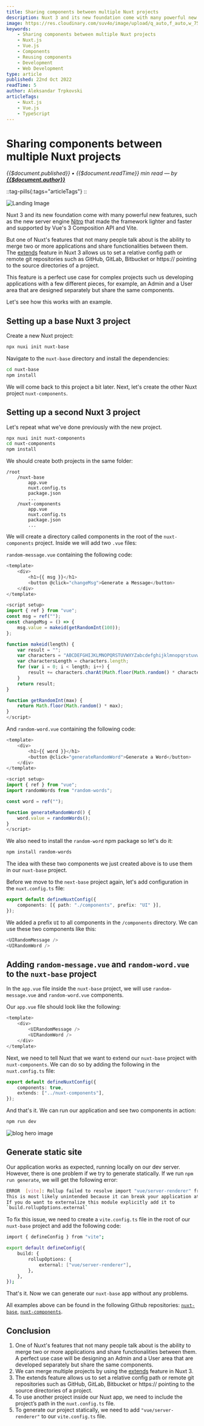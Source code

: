 ```yaml
---
title: Sharing components between multiple Nuxt projects
description: Nuxt 3 and its new foundation come with many powerful new features, such as the new server engine Nitro that made the framework lighter and faster and supported by Vue's 3 Composition API and Vite. But one of Nuxt's features that not many people talk about is the ability to merge two or more applications and share functionalities between them. The extends feature in Nuxt 3 allows us to set a relative config path or remote git repositories such as GitHub, GitLab, Bitbucket or https:// pointing to the source directories of a project. This feature is a perfect use case for complex projects such us developing applications with a few different pieces, for example, an Admin and a User area that are designed separately but share the same components.
image: https://res.cloudinary.com/suv4o/image/upload/q_auto,f_auto,w_750,e_sharpen:100/v1666399302/blog/nuxt-extends/nuxt-extends
keywords:
    - Sharing components between multiple Nuxt projects
    - Nuxt.js
    - Vue.js
    - Components
    - Reusing components
    - Development
    - Web Development
type: article
published: 22nd Oct 2022
readTime: 5
author: Aleksandar Trpkovski
articleTags:
    - Nuxt.js
    - Vue.js
    - TypeScript
---
```


# Sharing components between multiple Nuxt projects

_{{$document.published}} • {{$document.readTime}} min read — by **[{{$document.author}}](/)**_

::tag-pills{:tags="articleTags"}
::

![Landing Image](https://res.cloudinary.com/suv4o/image/upload/q_auto,f_auto,w_750,e_sharpen:100/v1666399302/blog/nuxt-extends/nuxt-extends)

Nuxt 3 and its new foundation come with many powerful new features, such as the new server engine [Nitro](https://v3.nuxtjs.org/guide/concepts/server-engine/) that made the framework lighter and faster and supported by Vue's 3 Composition API and Vite.

But one of Nuxt's features that not many people talk about is the ability to merge two or more applications and share functionalities between them. The [extends](https://v3.nuxtjs.org/api/configuration/nuxt-config/#extends) feature in Nuxt 3 allows us to set a relative config path or remote git repositories such as GitHub, GitLab, Bitbucket or https:// pointing to the source directories of a project.

This feature is a perfect use case for complex projects such us developing applications with a few different pieces, for example, an Admin and a User area that are designed separately but share the same components.

Let's see how this works with an example.

## Setting up a base Nuxt 3 project

Create a new Nuxt project:

```bash
npx nuxi init nuxt-base
```

Navigate to the `nuxt-base` directory and install the dependencies:

```bash
cd nuxt-base
npm install
```

We will come back to this project a bit later. Next, let's create the other Nuxt project `nuxt-components`.

## Setting up a second Nuxt 3 project

Let's repeat what we've done previously with the new project.

```bash
npx nuxi init nuxt-components
cd nuxt-components
npm install
```

We should create both projects in the same folder:

```plain
/root
	/nuxt-base
		app.vue
		nuxt.config.ts
		package.json
		...
	/nuxt-components
		app.vue
		nuxt.config.ts
		package.json
		...
```

We will create a directory called components in the root of the `nuxt-components` project. Inside we will add two `.vue` files:

`random-message.vue` containing the following code:

```js
<template>
    <div>
        <h1>{{ msg }}</h1>
        <button @click="changeMsg">Generate a Message</button>
    </div>
</template>

<script setup>
import { ref } from "vue";
const msg = ref("");
const changeMsg = () => {
    msg.value = makeid(getRandomInt(100));
};

function makeid(length) {
    var result = "";
    var characters = "ABCDEFGHIJKLMNOPQRSTUVWXYZabcdefghijklmnopqrstuvwxyz0123456789";
    var charactersLength = characters.length;
    for (var i = 0; i < length; i++) {
        result += characters.charAt(Math.floor(Math.random() * charactersLength));
    }
    return result;
}

function getRandomInt(max) {
    return Math.floor(Math.random() * max);
}
</script>
```

And `random-word.vue` containing the following code:

```js
<template>
    <div>
        <h1>{{ word }}</h1>
        <button @click="generateRandomWord">Generate a Word</button>
    </div>
</template>

<script setup>
import { ref } from "vue";
import randomWords from "random-words";

const word = ref("");

function generateRandomWord() {
    word.value = randomWords();
}
</script>
```

We also need to install the `random-word` npm package so let's do it:

```bash
npm install random-words
```

The idea with these two components we just created above is to use them in our `nuxt-base` project.

Before we move to the `next-base` project again, let's add configuration in the `nuxt.config.ts` file:

```ts
export default defineNuxtConfig({
    components: [{ path: "./components", prefix: "UI" }],
});
```

We added a prefix `UI` to all components in the `/components` directory. We can use these two components like this:

```ts
<UIRandomMessage />
<UIRandomWord />
```

## Adding `random-message.vue` and `random-word.vue` to the `nuxt-base` project

In the `app.vue` file inside the `nuxt-base` project, we will use `random-message.vue` and `random-word.vue` components.

Our `app.vue` file should look like the following:

```js
<template>
    <div>
        <UIRandomMessage />
        <UIRandomWord />
    </div>
</template>
```

Next, we need to tell Nuxt that we want to extend our `nuxt-base` project with `nuxt-components`. We can do so by adding the following in the `nuxt.config.ts` file:

```ts
export default defineNuxtConfig({
    components: true,
    extends: ["../nuxt-components"],
});
```

And that's it. We can run our application and see two components in action:

```bash
npm run dev
```

![blog hero image](https://res.cloudinary.com/suv4o/image/upload/v1666403383/blog/nuxt-extends/nuxt-extends-640gif_ryloin)

## Generate static site

Our application works as expected, running locally on our dev server. However, there is one problem if we try to generate statically. If we run `npm run generate`, we will get the following error:

```bash
ERROR  [vite]: Rollup failed to resolve import "vue/server-renderer" from "../nuxt-components/components/random-message.vue".
This is most likely unintended because it can break your application at runtime.
If you do want to externalize this module explicitly add it to
`build.rollupOptions.external`
```

To fix this issue, we need to create a `vite.config.ts` file in the root of our `nuxt-base` project and add the following code:

```bash
import { defineConfig } from "vite";

export default defineConfig({
    build: {
        rollupOptions: {
            external: ["vue/server-renderer"],
        },
    },
});
```

That's it. Now we can generate our `nuxt-base` app without any problems.

All examples above can be found in the following Github repositories: [`nuxt-base`](https://github.com/Suv4o/nuxt-extends-example), [`nuxt-components`](https://github.com/Suv4o/nuxt-component-generate-message).

## Conclusion

1. One of Nuxt's features that not many people talk about is the ability to merge two or more applications and share functionalities between them. A perfect use case will be designing an Admin and a User area that are developed separately but share the same components.
2. We can merge multiple projects by using the [extends](https://v3.nuxtjs.org/api/configuration/nuxt-config/#extends) feature in Nuxt 3.
3. The extends feature allows us to set a relative config path or remote git repositories such as GitHub, GitLab, Bitbucket or https:// pointing to the source directories of a project.
4. To use another project inside our Nuxt app, we need to include the project’s path in the `nuxt.config.ts` file.
5. To generate our project statically, we need to add `"vue/server-renderer"` to our `vite.config.ts` file.

